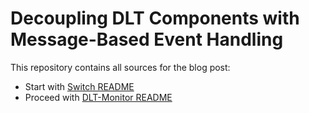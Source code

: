 # Decoupling DLT Components with Message-Based Event Handling

This repository contains all sources for the blog post:

* Start with [Switch README](./dumb-contract/README.md)
* Proceed with [DLT-Monitor README](./dlt-event-monitor/README.md)
